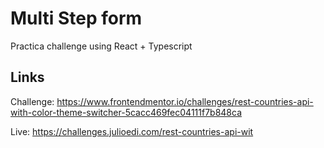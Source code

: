 # Multi Step form
Practica challenge using React + Typescript


## Links

Challenge: https://www.frontendmentor.io/challenges/rest-countries-api-with-color-theme-switcher-5cacc469fec04111f7b848ca

Live: https://challenges.julioedi.com/rest-countries-api-wit